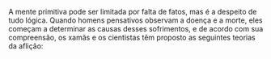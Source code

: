 ﻿A mente primitiva pode ser limitada por falta de fatos, mas é a despeito de tudo lógica. Quando homens pensativos observam a doença e a morte, eles começam a determinar as causas desses sofrimentos, e de acordo com sua compreensão, os xamãs e os cientistas têm proposto as seguintes teorias da aflição:
